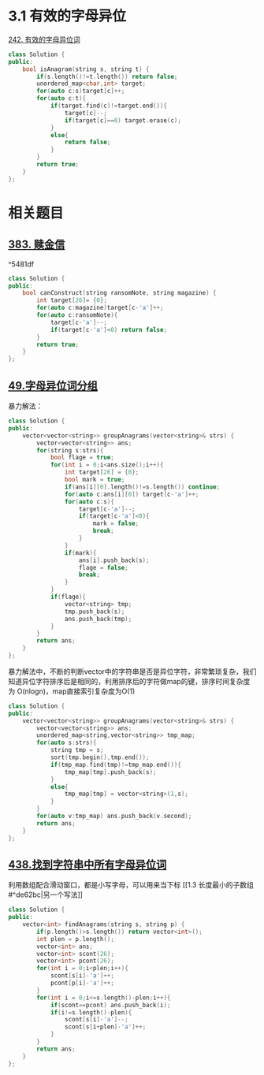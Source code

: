 # 3.1 有效的字母异位

[242. 有效的字母异位词](https://leetcode.cn/problems/valid-anagram/)

```cpp
class Solution {
public:
    bool isAnagram(string s, string t) {
        if(s.length()!=t.length()) return false;
        unordered_map<char,int> target;
        for(auto c:s)target[c]++;
        for(auto c:t){
            if(target.find(c)!=target.end()){
                target[c]--;
                if(target[c]==0) target.erase(c);
            }
            else{
                return false;
            }
        }
        return true;
    }
};
```


# 相关题目

## [383. 赎金信](https://leetcode.cn/problems/ransom-note/)

^5481df

```cpp
class Solution {
public:
    bool canConstruct(string ransomNote, string magazine) {
        int target[26]= {0};
        for(auto c:magazine)target[c-'a']++;
        for(auto c:ransomNote){
            target[c-'a']--;
            if(target[c-'a']<0) return false;
        }
        return true;
    }
};
```

## [49.字母异位词分组](https://leetcode.cn/problems/group-anagrams/)

暴力解法：
```cpp
class Solution {
public:
    vector<vector<string>> groupAnagrams(vector<string>& strs) {
        vector<vector<string>> ans;
        for(string s:strs){
            bool flage = true;
            for(int i = 0;i<ans.size();i++){
                int target[26] = {0};
                bool mark = true;
                if(ans[i][0].length()!=s.length()) continue;
                for(auto c:ans[i][0]) target[c-'a']++;
                for(auto c:s){
                    target[c-'a']--;
                    if(target[c-'a']<0){
                        mark = false;
                        break;
                    }
                }
                if(mark){
                    ans[i].push_back(s);
                    flage = false;
                    break;
                }
            }
            if(flage){
                vector<string> tmp;
                tmp.push_back(s);
                ans.push_back(tmp);
            }
        }
        return ans;
    }
};
```

暴力解法中，不断的判断vector中的字符串是否是异位字符，非常繁琐复杂，我们知道异位字符排序后是相同的，利用排序后的字符做map的键，排序时间复杂度为 O(nlogn)，map直接索引复杂度为O(1)

```cpp
class Solution {
public:
    vector<vector<string>> groupAnagrams(vector<string>& strs) {
        vector<vector<string>> ans;
        unordered_map<string,vector<string>> tmp_map;
        for(auto s:strs){
            string tmp = s;
            sort(tmp.begin(),tmp.end());
            if(tmp_map.find(tmp)!=tmp_map.end()){
                tmp_map[tmp].push_back(s);
            }
            else{
                tmp_map[tmp] = vector<string>(1,s);
            }
        }
        for(auto v:tmp_map) ans.push_back(v.second);
        return ans;
    }
};
```

## [438.找到字符串中所有字母异位词](https://leetcode.cn/problems/find-all-anagrams-in-a-string/)

利用数组配合滑动窗口，都是小写字母，可以用来当下标 [[1.3 长度最小的子数组#^de62bc|另一个写法]]

```cpp
class Solution {
public:
    vector<int> findAnagrams(string s, string p) {
        if(p.length()>s.length()) return vector<int>();
        int plen = p.length();
        vector<int> ans;
        vector<int> scont(26);
        vector<int> pcont(26);
        for(int i = 0;i<plen;i++){
            scont[s[i]-'a']++;
            pcont[p[i]-'a']++;
        }
        for(int i = 0;i<=s.length()-plen;i++){
            if(scont==pcont) ans.push_back(i);
            if(i!=s.length()-plen){
                scont[s[i]-'a']--;
                scont[s[i+plen]-'a']++;
            }
        }
        return ans;
    }
};
```

